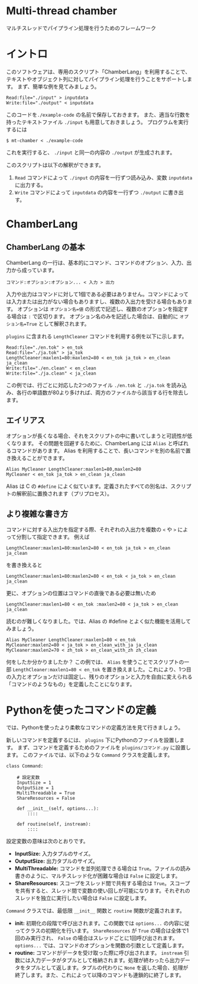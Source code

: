 # Multi-thread chamber
マルチスレッドでパイプライン処理を行うためのフレームワーク

イントロ
=======================================================
このソフトウェアは、専用のスクリプト「ChamberLang」を利用することで、テキストやオブジェクト列に対してパイプライン処理を行うことをサポートします。
まず、簡単な例を見てみましょう。

    Read:file="./input" > inputdata
    Write:file="./output" < inputdata

このコードを``./example-code`` の名前で保存しておきます。
また、適当な行数を持ったテキストファイル ``./input`` も用意しておきましょう。
プログラムを実行するには

    $ mt-chamber < ./example-code

これを実行すると、 ``./input`` と同一の内容の ``./output`` が生成されます。

このスクリプトは以下の解釈ができます。

1. ``Read`` コマンドによって ``./input`` の内容を一行ずつ読み込み、変数 ``inputdata`` に出力する。
2. ``Write`` コマンドによって ``inputdata`` の内容を一行ずつ ``./output`` に書き出す。

ChamberLang
=======================================================

ChamberLang の基本
-------------------------------------------------------

ChamberLang の一行は、基本的にコマンド、コマンドのオプション、入力、出力から成っています。

    コマンド:オプション:オプション... < 入力 > 出力

入力や出力はコマンドに対して1個である必要はありません。コマンドによっては入力または出力がない場合もありますし、複数の入出力を受ける場合もあります。
オプションは ``オプション名=値`` の形式で記述し、複数のオプションを指定する場合は ``:`` で区切ります。
オプション名のみを記述した場合は、自動的に ``オプション名=True`` として解釈されます。

``plugins`` に含まれる ``LengthCleaner`` コマンドを利用する例を以下に示します。

    Read:file="./en.tok" > en_tok
    Read:file="./ja.tok" > ja_tok
    LengthCleaner:maxlen1=80:maxlen2=80 < en_tok ja_tok > en_clean ja_clean
    Write:file="./en.clean" < en_clean
    Write:file="./ja.clean" < ja_clean

この例では、行ごとに対応した2つのファイル ``./en.tok`` と ``./ja.tok`` を読み込み、各行の単語数が80より多ければ、両方のファイルから該当する行を除去します。

エイリアス
-------------------------------------------------------

オプションが長くなる場合、それをスクリプトの中に書いてしまうと可読性が低くなります。
その問題を回避するために、ChamberLang には ``Alias`` と呼ばれるコマンドがあります。
Alias を利用することで、長いコマンドを別の名前で置き換えることができます。

    Alias MyCleaner LengthCleaner:maxlen1=80,maxlen2=80
    MyCleaner < en_tok ja_tok > en_clean ja_clean

Alias は C の ``#define`` によく似ています。定義されたすべての別名は、スクリプトの解釈前に置換されます（プリプロセス）。

より複雑な書き方
-------------------------------------------------------

コマンドに対する入出力を指定する際、それぞれの入出力を複数の ``<`` や ``>`` によって分割して指定できます。
例えば

    LengthCleaner:maxlen1=80:maxlen2=80 < en_tok ja_tok > en_clean ja_clean

を書き換えると

    LengthCleaner:maxlen1=80:maxlen2=80 < en_tok < ja_tok > en_clean ja_clean

更に、オプションの位置はコマンドの直後である必要は無いため

    LengthCleaner:maxlen1=80 < en_tok :maxlen2=80 < ja_tok > en_clean ja_clean

読むのが難しくなりました。では、Alias の #define とよく似た機能を活用してみましょう。

    Alias MyCleaner LengthCleaner:maxlen1=80 < en_tok 
    MyCleaner:maxlen2=80 < ja_tok > en_clean_with_ja ja_clean
    MyCleaner:maxlen2=70 < zh_tok > en_clean_with_zh zh_clean

何をしたか分かりましたか？
この例では、 ``Alias`` を使うことでスクリプトの一部 ``LengthCleaner:maxlen1=80 < en_tok`` を置き換えました。これにより、1つ目の入力とオプションだけは固定し、残りのオプションと入力を自由に変えられる「コマンドのようなもの」を定義したことになります。

Pythonを使ったコマンドの定義
=======================================================

では、Pythonを使ったより柔軟なコマンドの定義方法を見て行きましょう。

新しいコマンドを定義するには、 ``plugins`` 下にPythonのファイルを設置します。
まず、コマンドを定義するためのファイルを ``plugins/コマンド.py`` に設置します。
このファイルでは、以下のような ``Command`` クラスを定義します。

    class Command:

        # 設定変数
        InputSize = 1
        OutputSize = 1
        MultiThreadable = True
        ShareResources = False

        def __init__(self, options...):
            ::::

        def routine(self, instream):
            ::::

設定変数の意味は次のとおりです。

* **InputSize:** 入力タプルのサイズ。
* **OutputSize:** 出力タプルのサイズ。
* **MultiThreadable:** コマンドを並列処理できる場合は ``True``。ファイルの読み書きのように、マルチスレッド化が困難な場合は ``False`` に設定します。
* **ShareResources:** スコープをスレッド間で共有する場合は ``True``。スコープを共有すると、スレッド間で変数の使い回しが可能になります。それぞれのスレッドを独立に実行したい場合は ``False`` に設定します。

``Command`` クラスでは、最低限 ``__init__`` 関数と ``routine`` 関数が定義されます。

* **__init__:** 初期化の段階で呼び出されます。この関数では ``options...`` の内容に従ってクラスの初期化を行います。 ``ShareResources`` が ``True`` の場合は全体で1回のみ実行され、 ``False`` の場合はスレッドごとに1回呼び出されます。 ``options...`` では、コマンドのオプションを関数の引数として定義します。
* **routine:** コマンドがデータを受け取った際に呼び出されます。 ``instream`` 引数には入力データがタプルとして格納されます。処理が終わったら出力データをタプルとして返します。タプルの代わりに ``None`` を返した場合、処理が終了します。また、これによって以降のコマンドも連鎖的に終了します。
